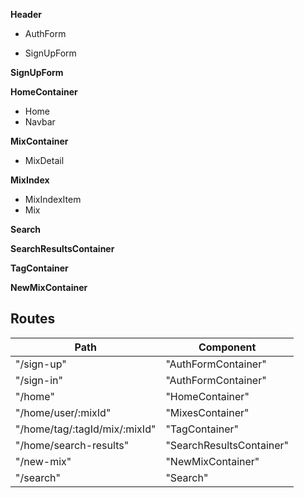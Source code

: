 **Header**
- AuthForm
 + SignUpForm

**SignUpForm**

**HomeContainer**
- Home
- Navbar


**MixContainer**
  - MixDetail

**MixIndex**
 - MixIndexItem
  - Mix

**Search**

**SearchResultsContainer**

**TagContainer**

**NewMixContainer**


 ## Routes

|Path   | Component   |
|-------|-------------|
| "/sign-up" | "AuthFormContainer" |
| "/sign-in" | "AuthFormContainer" |
| "/home" | "HomeContainer" |
| "/home/user/:mixId" | "MixesContainer" |
| "/home/tag/:tagId/mix/:mixId" | "TagContainer" |
| "/home/search-results" | "SearchResultsContainer"
| "/new-mix" | "NewMixContainer" |
| "/search" | "Search" |

